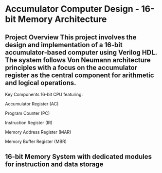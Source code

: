 # Accumulator Computer Design - 16-bit Memory Architecture
 Project Overview
This project involves the design and implementation of a 16-bit accumulator-based computer using Verilog HDL. The system follows Von Neumann architecture principles with a focus on the accumulator register as the central component for arithmetic and logical operations.
-----------------------------------
Key Components
16-bit CPU featuring:

Accumulator Register (AC)

Program Counter (PC)

Instruction Register (IR)

Memory Address Register (MAR)

Memory Buffer Register (MBR)

16-bit Memory System with dedicated modules for instruction and data storage
-----------------------------------
